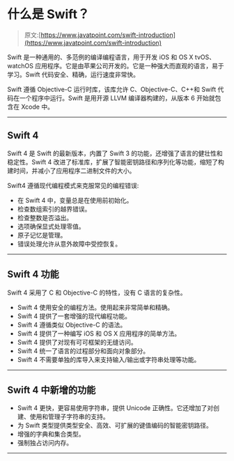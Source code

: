 # 什么是 Swift？

> 原文:[https://www.javatpoint.com/swift-introduction](https://www.javatpoint.com/swift-introduction)

Swift 是一种通用的、多范例的编译编程语言，用于开发 iOS 和 OS X tvOS、watchOS 应用程序。它是由苹果公司开发的。它是一种强大而直观的语言，易于学习。Swift 代码安全、精确，运行速度非常快。

Swift 遵循 Objective-C 运行时库，该库允许 C、Objective-C、C++和 Swift 代码在一个程序中运行。Swift 是用开源 LLVM 编译器构建的，从版本 6 开始就包含在 Xcode 中。

* * *

## Swift 4

Swift 4 是 Swift 的最新版本，内置了 Swift 3 的功能，还增强了语言的健壮性和稳定性。Swift 4 改进了标准库，扩展了智能密钥路径和序列化等功能，缩短了构建时间，并减小了应用程序二进制文件的大小。

Swift4 遵循现代编程模式来克服常见的编程错误:

*   在 Swift 4 中，变量总是在使用前初始化。
*   检查数组索引的越界错误。
*   检查整数是否溢出。
*   选项确保显式处理零值。
*   原子记忆是管理。
*   错误处理允许从意外故障中受控恢复。

* * *

## Swift 4 功能

Swift 4 采用了 C 和 Objective-C 的特性，没有 C 语言的复杂性。

*   Swift 4 使用安全的编程方法。使用起来非常简单和精确。
*   Swift 4 提供了一套增强的现代编程功能。
*   Swift 4 遵循类似 Objective-C 的语法。
*   Swift 4 提供了一种编写 iOS 和 OS X 应用程序的简单方法。
*   Swift 4 提供了对现有可可框架的无缝访问。
*   Swift 4 统一了语言的过程部分和面向对象部分。
*   Swift 4 不需要单独的库导入来支持输入/输出或字符串处理等功能。

* * *

## Swift 4 中新增的功能

*   Swift 4 更快，更容易使用字符串，提供 Unicode 正确性。它还增加了对创建、使用和管理子字符串的支持。
*   为 Swift 类型提供类型安全、高效、可扩展的键值编码的智能密钥路径。
*   增强的字典和集合类型。
*   强制独占访问内存。

* * *